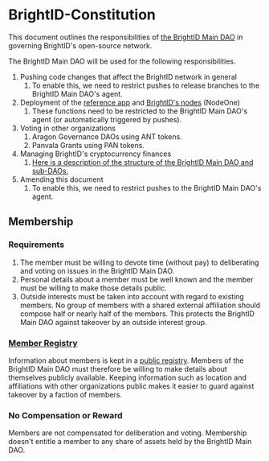 # BrightID-Constitution
This document outlines the responsibilities of [the BrightID Main DAO](https://nightly.aragon.org/#/brightid) in governing BrightID's open-source network.

The BrightID Main DAO will be used for the following responsibilities.

1. Pushing code changes that affect the BrightID network in general
    1. To enable this, we need to restrict pushes to release branches to the BrightID Main DAO's agent.
1. Deployment of the [reference app](https://github.com/BrightID/BrightID) and [BrightID's nodes](https://github.com/BrightID/BrightID-Node) (NodeOne)
    1. These functions need to be restricted to the BrightID Main DAO's agent (or automatically triggered by pushes).
1. Voting in other organizations
    1. Aragon Governance DAOs using ANT tokens.
    1. Panvala Grants using PAN tokens.
1. Managing BrightID's cryptocurrency finances
    1. [Here is a description of the structure of the BrightID Main DAO and sub-DAOs.](https://docs.google.com/document/d/1F8rrUcrAIsKEVmxvfx8sLf2JyqAmtoAmfssDwZ0b2TM/edit?usp=sharing)
1. Amending this document
    1. To enable this, we need to restrict pushes to the BrightID Main DAO's agent.

## Membership
### Requirements
1. The member must be willing to devote time (without pay) to deliberating and voting on issues in the BrightID Main DAO.
1. Personal details about a member must be well known and the member must be willing to make those details public.
1. Outside interests must be taken into account with regard to existing members. No group of members with a shared external affiliation should compose half or nearly half of the members. This protects the BrightID Main DAO against takeover by an outside interest group.
### [Member Registry](https://docs.google.com/spreadsheets/d/1z75VFvDPQK5oFmqpQ8vE_KUkHUSKdobNCchQR-gtPec/edit?usp=sharing)
Information about members is kept in a [public registry](https://docs.google.com/spreadsheets/d/1z75VFvDPQK5oFmqpQ8vE_KUkHUSKdobNCchQR-gtPec/edit?usp=sharing). Members of the BrightID Main DAO must therefore be willing to make details about themselves publicly available. Keeping information such as location and affiliations with other organizations public makes it easier to guard against takeover by a faction of members.
### No Compensation or Reward
Members are not compensated for deliberation and voting. Membership doesn't entitle a member to any share of assets held by the BrightID Main DAO.
